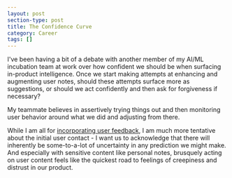 ```yaml
---
layout: post
section-type: post
title: The Confidence Curve
category: Career
tags: []
---
```


I've been having a bit of a debate with another member of my AI/ML incubation team at work over how confident we should be when surfacing in-product intelligence. Once we start making attempts at enhancing and augmenting user notes, should these attempts surface more as suggestions, or should we act confidently and then ask for forgiveness if necessary?

My teammate believes in assertively trying things out and then monitoring user behavior around what we did and adjusting from there.

While I am all for [incorporating user feedback](/career/2017/08/14/luis.html#fnref:user-feedback), I am much more tentative about the initial user contact - I want us to acknowledge that there will inherently be some-to-a-lot of uncertainty in any prediction we might make. And especially with sensitive content like personal notes, brusquely acting on user content feels like the quickest road to feelings of creepiness and distrust in our product.
